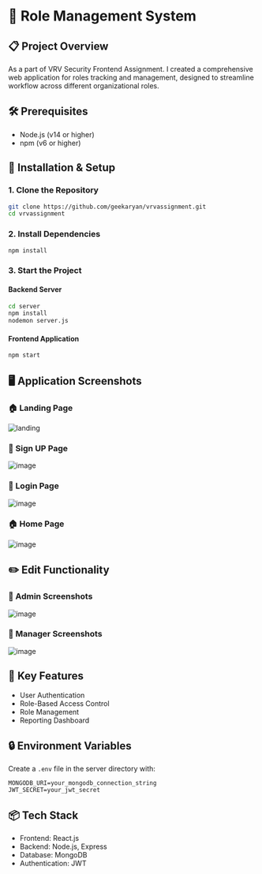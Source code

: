 # 🚀 Role Management System

## 📋 Project Overview

As a part of VRV Security Frontend Assignment. I created a comprehensive web application for roles tracking and management, designed to streamline workflow across different organizational roles.

## 🛠️ Prerequisites

- Node.js (v14 or higher)
- npm (v6 or higher)

## 🔧 Installation & Setup

### 1. Clone the Repository

```bash
git clone https://github.com/geekaryan/vrvassignment.git
cd vrvassignment
```

### 2. Install Dependencies

```bash
npm install
```

### 3. Start the Project

#### Backend Server

```bash
cd server
npm install
nodemon server.js
```

#### Frontend Application

```bash
npm start
```

## 🖥️ Application Screenshots

### 🏠 Landing Page

![landing](https://github.com/user-attachments/assets/4d0ac1ed-bcab-4887-8c0c-1ed163219af8)


### 🔐 Sign UP Page

![image](https://github.com/user-attachments/assets/22a0911c-4eab-489d-97cd-f3bd27da4e6a)

### 🔐 Login Page

![image](https://github.com/user-attachments/assets/b2561076-c756-4c06-bc79-1136b5f97a9a)

### 🏠 Home Page

![image](https://github.com/user-attachments/assets/5f97f2b1-6650-4ada-a354-676873ee777c)



## ✏️ Edit Functionality

### 👑 Admin Screenshots

![image](https://github.com/user-attachments/assets/affd18eb-a8f3-40d6-95b9-219df83ff72c)


### 👥 Manager Screenshots

![image](https://github.com/user-attachments/assets/28ba1128-de33-4e65-85c6-f1ab3dd4fc39)


## 🌟 Key Features

- User Authentication
- Role-Based Access Control
- Role Management
- Reporting Dashboard

## 🔒 Environment Variables

Create a `.env` file in the server directory with:

```
MONGODB_URI=your_mongodb_connection_string
JWT_SECRET=your_jwt_secret
```

## 📦 Tech Stack

- Frontend: React.js
- Backend: Node.js, Express
- Database: MongoDB
- Authentication: JWT
